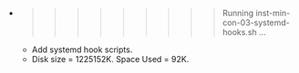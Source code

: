 * >>>>>>>>> Running inst-min-con-03-systemd-hooks.sh ...
  * Add systemd hook scripts.
  * Disk size = 1225152K. Space Used = 92K.
